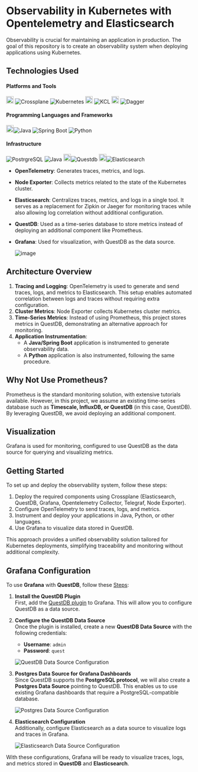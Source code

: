 # Observability in Kubernetes with Opentelemetry and Elasticsearch

Observability is crucial for maintaining an application in production. The goal of this repository is to create an observability system when deploying applications using Kubernetes.

## Technologies Used

#### Platforms and Tools
<img src="./images/crossplane-logo.png" alt="Dagger Logo" width="20" height="20"> ![Crossplane](https://img.shields.io/badge/Crossplane-Managed%20Resources-blue)
![Kubernetes](https://img.shields.io/badge/Kubernetes-Orchestration-blue?logo=kubernetes)
<img src="./images/kcl-logo.jpeg" alt="KCL Logo" width="20" height="20"> ![KCL](https://img.shields.io/badge/KCL-constraint%20based%20record%20&%20functional%20language%20-green)
<img src="./images/opentelemetry-logo.png" alt="Dagger Logo" width="20" height="20"> ![Dagger](https://img.shields.io/badge/Opentelemetry-Observability-black)


#### Programming Languages and Frameworks
<img src="./images/openjdk-logo.png" alt="Kafka Logo" width="20" height="20">![Java](https://img.shields.io/badge/Java-Programming-red)
![Spring Boot](https://img.shields.io/badge/Spring_Boot-Microservices-green?logo=springboot)
![Python](https://img.shields.io/badge/Python-Scripting-yellow?logo=python)

#### Infrastructure
![PostrgreSQL](https://img.shields.io/badge/PostgreSQL-SQL-blue?logo=postgresql)
![Java](https://img.shields.io/badge/MongoDB-No%20SQL-green?logo=mongodb)
<img src="./images/questdb-logo.png" alt="Questdb Logo" width="20" height="20">![Questdb](https://img.shields.io/badge/Questdb-time%20series-purple)
<img src="./images/elk-logo.png" alt="Questdb Logo" width="20" height="20">![Elasticsearch](https://img.shields.io/badge/Elasticsearch-search%20and%20analytics%20engine-blue)


- **OpenTelemetry**: Generates traces, metrics, and logs.
- **Node Exporter**: Collects metrics related to the state of the Kubernetes cluster.
- **Elasticsearch**: Centralizes traces, metrics, and logs in a single tool. It serves as a replacement for Zipkin or Jaeger for monitoring traces while also allowing log correlation without additional configuration.
- **QuestDB**: Used as a time-series database to store metrics instead of deploying an additional component like Prometheus.
- **Grafana**: Used for visualization, with QuestDB as the data source.

    ![image](./resources/observability_otel_elk_project_structure.png)

## Architecture Overview

1. **Tracing and Logging**: OpenTelemetry is used to generate and send traces, logs, and metrics to Elasticsearch. This setup enables automated correlation between logs and traces without requiring extra configuration.
2. **Cluster Metrics**: Node Exporter collects Kubernetes cluster metrics.
3. **Time-Series Metrics**: Instead of using Prometheus, this project stores metrics in QuestDB, demonstrating an alternative approach for monitoring.
4. **Application Instrumentation**:
   - A **Java/Spring Boot** application is instrumented to generate observability data.
   - A **Python** application is also instrumented, following the same procedure.

## Why Not Use Prometheus?

Prometheus is the standard monitoring solution, with extensive tutorials available. However, in this project, we assume an existing time-series database such as **Timescale, InfluxDB, or QuestDB** (in this case, QuestDB). By leveraging QuestDB, we avoid deploying an additional component.

## Visualization

Grafana is used for monitoring, configured to use QuestDB as the data source for querying and visualizing metrics.

## Getting Started

To set up and deploy the observability system, follow these steps:

1. Deploy the required components using Crossplane (Elasticsearch, QuestDB, Grafana, Opentelemetry Collector, Telegraf, Node Exporter).
2. Configure OpenTelemetry to send traces, logs, and metrics.
3. Instrument and deploy your applications in Java, Python, or other languages.
4. Use Grafana to visualize data stored in QuestDB.

This approach provides a unified observability solution tailored for Kubernetes deployments, simplifying traceability and monitoring without additional complexity.

## Grafana Configuration

To use **Grafana** with **QuestDB**, follow these [Steps](https://questdb.com/docs/third-party-tools/grafana/):

1. **Install the QuestDB Plugin**  
   First, add the [QuestDB plugin](https://grafana.com/grafana/plugins/questdb-questdb-datasource/) to Grafana. This will allow you to configure QuestDB as a data source.

2. **Configure the QuestDB Data Source**  
   Once the plugin is installed, create a new **QuestDB Data Source** with the following credentials:  
   - **Username**: `admin`  
   - **Password**: `quest`  
   
   ![QuestDB Data Source Configuration](./resources/grafana_questdb_datasource_config.png)

3. **Postgres Data Source for Grafana Dashboards**  
   Since QuestDB supports the **PostgreSQL protocol**, we will also create a **Postgres Data Source** pointing to QuestDB. This enables us to use existing Grafana dashboards that require a PostgreSQL-compatible database.  

   ![Postgres Data Source Configuration](./resources/grafana-postgres-protocol-local.png)

4. **Elasticsearch Configuration**  
   Additionally, configure Elasticsearch as a data source to visualize logs and traces in Grafana.

   ![Elasticsearch Data Source Configuration](./resources/grafana-elasticsearch-datasource-config.png)

With these configurations, Grafana will be ready to visualize traces, logs, and metrics stored in **QuestDB** and **Elasticsearch**.


